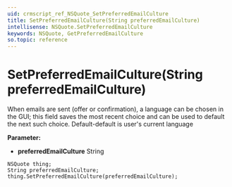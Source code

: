 ```yaml
---
uid: crmscript_ref_NSQuote_SetPreferredEmailCulture
title: SetPreferredEmailCulture(String preferredEmailCulture)
intellisense: NSQuote.SetPreferredEmailCulture
keywords: NSQuote, GetPreferredEmailCulture
so.topic: reference
---
```


# SetPreferredEmailCulture(String preferredEmailCulture)

When emails are sent (offer or confirmation), a language can be chosen in the GUI; this field saves the most recent choice and can be used to default the next such choice. Default-default is user's current language

**Parameter:** 
 - **preferredEmailCulture** String

```crmscript
NSQuote thing;
String preferredEmailCulture;
thing.SetPreferredEmailCulture(preferredEmailCulture);
```

